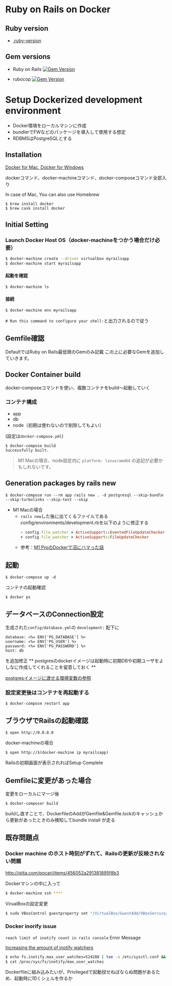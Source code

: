 # Ruby on Rails on Docker

## Ruby version
 - [.ruby-version](https://github.com/hihats/ruby-on-rails-pg-on-docker/blob/master/.ruby-version)


## Gem versions
- Ruby on Rails [![Gem Version](https://badge.fury.io/rb/rails.svg)](https://badge.fury.io/rb/rails)

- rubocop [![Gem Version](https://badge.fury.io/rb/rubocop.svg)](https://badge.fury.io/rb/rubocop)

# Setup Dockerized development environment
- Docker環境をローカルマシンに作成
- bundlerでFWなどのパッケージを導入して使用する想定
- RDBMSはPostgreSQLとする

## Installation

[Docker for Mac, Docker for Windows](https://www.docker.com/products/docker-desktop)

dockerコマンド、docker-machineコマンド、docker-composeコマンド全部入り

In case of Mac, You can also use Homebrew
```bash
$ brew install docker
$ brew cask install docker
```

## Initial Setting

### Launch Docker Host OS（docker-machineをつかう場合だけ必要）
```bash
$ docker-machine create --driver virtualbox myrailsapp
$ docker-machine start myrailsapp
```
#### 起動を確認
```bash
$ docker-machine ls
```
#### 接続
```bash
$ docker-machine env myrailsapp
```
`# Run this command to configure your shell:`と出力されるので従う


## Gemfile確認
DefaultではRuby on Rails最低限のGemのみ記載
この上に必要なGemを追加していきます。


## Docker Container build
docker-composeコマンドを使い、複数コンテナをbuild〜起動していく

### コンテナ構成
- app
- db
- node（初期は使わないので削除してもよい）

(設定は`docker-compose.yml`)
```
$ docker-compose build
Successfully built.
```
> M1 Macの場合、node設定内に `platform: linux/amd64` の追記が必要かもしれないです。

## Generation packages by rails new
```
$ docker-compose run --rm app rails new . -d postgresql --skip-bundle --skip-turbolinks --skip-test --skip
```

- M1 Macの場合
  - `rails new`した後に出てくるファイルであるconfig/environments/development.rbを以下のように修正する
    ```ruby:config/environments/development.rb
    - config.file_watcher = ActiveSupport::EventedFileUpdateChecker
    + config.file_watcher = ActiveSupport::FileUpdateChecker
    ```
  - 参考：[M1 ProのDockerで沼にハマった話](https://zenn.dev/kenkenlysh/articles/6ba1f5b6b59f2c)

## 起動
```
$ docker-compose up -d
```

コンテナの起動確認
```
$ docker ps
```

## データベースのConnection設定
生成された`config/database.yml`の `development:` 配下に
```
database: <%= ENV['PG_DATABASE'] %>
username: <%= ENV['PG_USER'] %>
password: <%= ENV['PG_PASSWORD'] %>
host: db
```
を追加修正
** postgresのdockerイメージは起動時に初期DBや初期ユーザをよしなに作成してくれることを留意しておく **

[postgresイメージに渡せる環境変数の参照](https://hub.docker.com/_/postgres)

### 設定変更後はコンテナを再起動する
```
$ docker-compose restart app
```

## ブラウザでRailsの起動確認
```
$ open http://0.0.0.0
```
docker-machineの場合
```
$ open http://$(docker-machine ip myrailsapp)
```
Railsの初期画面が表示されればSetup Complete



## Gemfileに変更があった場合
変更をローカルにマージ後

```
$ docker-composer build
```
buildし直すことで、DockerfileのAddがGemfile&Gemfile.lockのキャッシュから更新があったときのみ検知してbundle install が走る


## 既存問題点

###  Docker machine のホスト時刻がずれて、Railsの更新が反映されない問題

http://qiita.com/pocari/items/456052a291381895f8b3

Dockerマシンの中に入って
```bash
$ docker-machine ssh ****
```

VirualBoxの設定変更
```bash
$ sudo VBoxControl guestproperty set "/VirtualBox/GuestAdd/VBoxService/--timesync-set-threshold" 5000
```



###  Docker inorify issue

 `reach limit of inotify count in rails console` Error Message

[Increasing the amount of inotify watchers](https://github.com/guard/listen/wiki/Increasing-the-amount-of-inotify-watchers)

```bash
$ echo fs.inotify.max_user_watches=524288 | tee -a /etc/sysctl.conf && sysctl -p
$ cat /proc/sys/fs/inotify/max_user_watches
```
Dockerfileに組み込みたいが、Privilegedで起動扠せねばならぬ問題があるため、起動時に叩くシェルを作るか
